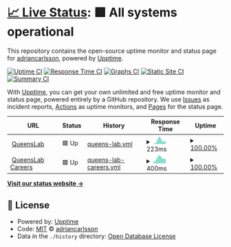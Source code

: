 # [📈 Live Status](https://adriancarlsson.github.io/uptime-adrian): <!--live status--> **🟩 All systems operational**

This repository contains the open-source uptime monitor and status page for [adriancarlsson](https://adriancarlsson.github.io/uptime-adrian), powered by [Upptime](https://github.com/upptime/upptime).

[![Uptime CI](https://github.com/adriancarlsson/uptime-adrian/workflows/Uptime%20CI/badge.svg)](https://github.com/adriancarlsson/uptime-adrian/actions?query=workflow%3A%22Uptime+CI%22)
[![Response Time CI](https://github.com/adriancarlsson/uptime-adrian/workflows/Response%20Time%20CI/badge.svg)](https://github.com/adriancarlsson/uptime-adrian/actions?query=workflow%3A%22Response+Time+CI%22)
[![Graphs CI](https://github.com/adriancarlsson/uptime-adrian/workflows/Graphs%20CI/badge.svg)](https://github.com/adriancarlsson/uptime-adrian/actions?query=workflow%3A%22Graphs+CI%22)
[![Static Site CI](https://github.com/adriancarlsson/uptime-adrian/workflows/Static%20Site%20CI/badge.svg)](https://github.com/adriancarlsson/uptime-adrian/actions?query=workflow%3A%22Static+Site+CI%22)
[![Summary CI](https://github.com/adriancarlsson/uptime-adrian/workflows/Summary%20CI/badge.svg)](https://github.com/adriancarlsson/uptime-adrian/actions?query=workflow%3A%22Summary+CI%22)

With [Upptime](https://upptime.js.org), you can get your own unlimited and free uptime monitor and status page, powered entirely by a GitHub repository. We use [Issues](https://github.com/adriancarlsson/uptime-adrian/issues) as incident reports, [Actions](https://github.com/adriancarlsson/uptime-adrian/actions) as uptime monitors, and [Pages](https://adriancarlsson.github.io/uptime-adrian) for the status page.

<!--start: status pages-->
<!-- This summary is generated by Upptime (https://github.com/upptime/upptime) -->
<!-- Do not edit this manually, your changes will be overwritten -->
<!-- prettier-ignore -->
| URL | Status | History | Response Time | Uptime |
| --- | ------ | ------- | ------------- | ------ |
| <img alt="" src="https://icons.duckduckgo.com/ip3/www.queenslab.co.ico" height="13"> [QueensLab](https://www.queenslab.co) | 🟩 Up | [queens-lab.yml](https://github.com/adriancarlsson/uptime-adrian/commits/HEAD/history/queens-lab.yml) | <details><summary><img alt="Response time graph" src="./graphs/queens-lab/response-time-week.png" height="20"> 223ms</summary><br><a href="https://adriancarlsson.github.io/uptime-adrian/history/queens-lab"><img alt="Response time 223" src="https://img.shields.io/endpoint?url=https%3A%2F%2Fraw.githubusercontent.com%2Fadriancarlsson%2Fuptime-adrian%2FHEAD%2Fapi%2Fqueens-lab%2Fresponse-time.json"></a><br><a href="https://adriancarlsson.github.io/uptime-adrian/history/queens-lab"><img alt="24-hour response time 223" src="https://img.shields.io/endpoint?url=https%3A%2F%2Fraw.githubusercontent.com%2Fadriancarlsson%2Fuptime-adrian%2FHEAD%2Fapi%2Fqueens-lab%2Fresponse-time-day.json"></a><br><a href="https://adriancarlsson.github.io/uptime-adrian/history/queens-lab"><img alt="7-day response time 223" src="https://img.shields.io/endpoint?url=https%3A%2F%2Fraw.githubusercontent.com%2Fadriancarlsson%2Fuptime-adrian%2FHEAD%2Fapi%2Fqueens-lab%2Fresponse-time-week.json"></a><br><a href="https://adriancarlsson.github.io/uptime-adrian/history/queens-lab"><img alt="30-day response time 223" src="https://img.shields.io/endpoint?url=https%3A%2F%2Fraw.githubusercontent.com%2Fadriancarlsson%2Fuptime-adrian%2FHEAD%2Fapi%2Fqueens-lab%2Fresponse-time-month.json"></a><br><a href="https://adriancarlsson.github.io/uptime-adrian/history/queens-lab"><img alt="1-year response time 223" src="https://img.shields.io/endpoint?url=https%3A%2F%2Fraw.githubusercontent.com%2Fadriancarlsson%2Fuptime-adrian%2FHEAD%2Fapi%2Fqueens-lab%2Fresponse-time-year.json"></a></details> | <details><summary><a href="https://adriancarlsson.github.io/uptime-adrian/history/queens-lab">100.00%</a></summary><a href="https://adriancarlsson.github.io/uptime-adrian/history/queens-lab"><img alt="All-time uptime 100.00%" src="https://img.shields.io/endpoint?url=https%3A%2F%2Fraw.githubusercontent.com%2Fadriancarlsson%2Fuptime-adrian%2FHEAD%2Fapi%2Fqueens-lab%2Fuptime.json"></a><br><a href="https://adriancarlsson.github.io/uptime-adrian/history/queens-lab"><img alt="24-hour uptime 100.00%" src="https://img.shields.io/endpoint?url=https%3A%2F%2Fraw.githubusercontent.com%2Fadriancarlsson%2Fuptime-adrian%2FHEAD%2Fapi%2Fqueens-lab%2Fuptime-day.json"></a><br><a href="https://adriancarlsson.github.io/uptime-adrian/history/queens-lab"><img alt="7-day uptime 100.00%" src="https://img.shields.io/endpoint?url=https%3A%2F%2Fraw.githubusercontent.com%2Fadriancarlsson%2Fuptime-adrian%2FHEAD%2Fapi%2Fqueens-lab%2Fuptime-week.json"></a><br><a href="https://adriancarlsson.github.io/uptime-adrian/history/queens-lab"><img alt="30-day uptime 100.00%" src="https://img.shields.io/endpoint?url=https%3A%2F%2Fraw.githubusercontent.com%2Fadriancarlsson%2Fuptime-adrian%2FHEAD%2Fapi%2Fqueens-lab%2Fuptime-month.json"></a><br><a href="https://adriancarlsson.github.io/uptime-adrian/history/queens-lab"><img alt="1-year uptime 100.00%" src="https://img.shields.io/endpoint?url=https%3A%2F%2Fraw.githubusercontent.com%2Fadriancarlsson%2Fuptime-adrian%2FHEAD%2Fapi%2Fqueens-lab%2Fuptime-year.json"></a></details>
| <img alt="" src="https://icons.duckduckgo.com/ip3/join.queenslab.se.ico" height="13"> [QueensLab Careers](https://join.queenslab.se) | 🟩 Up | [queens-lab-careers.yml](https://github.com/adriancarlsson/uptime-adrian/commits/HEAD/history/queens-lab-careers.yml) | <details><summary><img alt="Response time graph" src="./graphs/queens-lab-careers/response-time-week.png" height="20"> 400ms</summary><br><a href="https://adriancarlsson.github.io/uptime-adrian/history/queens-lab-careers"><img alt="Response time 400" src="https://img.shields.io/endpoint?url=https%3A%2F%2Fraw.githubusercontent.com%2Fadriancarlsson%2Fuptime-adrian%2FHEAD%2Fapi%2Fqueens-lab-careers%2Fresponse-time.json"></a><br><a href="https://adriancarlsson.github.io/uptime-adrian/history/queens-lab-careers"><img alt="24-hour response time 400" src="https://img.shields.io/endpoint?url=https%3A%2F%2Fraw.githubusercontent.com%2Fadriancarlsson%2Fuptime-adrian%2FHEAD%2Fapi%2Fqueens-lab-careers%2Fresponse-time-day.json"></a><br><a href="https://adriancarlsson.github.io/uptime-adrian/history/queens-lab-careers"><img alt="7-day response time 400" src="https://img.shields.io/endpoint?url=https%3A%2F%2Fraw.githubusercontent.com%2Fadriancarlsson%2Fuptime-adrian%2FHEAD%2Fapi%2Fqueens-lab-careers%2Fresponse-time-week.json"></a><br><a href="https://adriancarlsson.github.io/uptime-adrian/history/queens-lab-careers"><img alt="30-day response time 400" src="https://img.shields.io/endpoint?url=https%3A%2F%2Fraw.githubusercontent.com%2Fadriancarlsson%2Fuptime-adrian%2FHEAD%2Fapi%2Fqueens-lab-careers%2Fresponse-time-month.json"></a><br><a href="https://adriancarlsson.github.io/uptime-adrian/history/queens-lab-careers"><img alt="1-year response time 400" src="https://img.shields.io/endpoint?url=https%3A%2F%2Fraw.githubusercontent.com%2Fadriancarlsson%2Fuptime-adrian%2FHEAD%2Fapi%2Fqueens-lab-careers%2Fresponse-time-year.json"></a></details> | <details><summary><a href="https://adriancarlsson.github.io/uptime-adrian/history/queens-lab-careers">100.00%</a></summary><a href="https://adriancarlsson.github.io/uptime-adrian/history/queens-lab-careers"><img alt="All-time uptime 100.00%" src="https://img.shields.io/endpoint?url=https%3A%2F%2Fraw.githubusercontent.com%2Fadriancarlsson%2Fuptime-adrian%2FHEAD%2Fapi%2Fqueens-lab-careers%2Fuptime.json"></a><br><a href="https://adriancarlsson.github.io/uptime-adrian/history/queens-lab-careers"><img alt="24-hour uptime 100.00%" src="https://img.shields.io/endpoint?url=https%3A%2F%2Fraw.githubusercontent.com%2Fadriancarlsson%2Fuptime-adrian%2FHEAD%2Fapi%2Fqueens-lab-careers%2Fuptime-day.json"></a><br><a href="https://adriancarlsson.github.io/uptime-adrian/history/queens-lab-careers"><img alt="7-day uptime 100.00%" src="https://img.shields.io/endpoint?url=https%3A%2F%2Fraw.githubusercontent.com%2Fadriancarlsson%2Fuptime-adrian%2FHEAD%2Fapi%2Fqueens-lab-careers%2Fuptime-week.json"></a><br><a href="https://adriancarlsson.github.io/uptime-adrian/history/queens-lab-careers"><img alt="30-day uptime 100.00%" src="https://img.shields.io/endpoint?url=https%3A%2F%2Fraw.githubusercontent.com%2Fadriancarlsson%2Fuptime-adrian%2FHEAD%2Fapi%2Fqueens-lab-careers%2Fuptime-month.json"></a><br><a href="https://adriancarlsson.github.io/uptime-adrian/history/queens-lab-careers"><img alt="1-year uptime 100.00%" src="https://img.shields.io/endpoint?url=https%3A%2F%2Fraw.githubusercontent.com%2Fadriancarlsson%2Fuptime-adrian%2FHEAD%2Fapi%2Fqueens-lab-careers%2Fuptime-year.json"></a></details>

<!--end: status pages-->

[**Visit our status website →**](https://adriancarlsson.github.io/uptime-adrian)

## 📄 License

- Powered by: [Upptime](https://github.com/upptime/upptime)
- Code: [MIT](./LICENSE) © [adriancarlsson](https://adriancarlsson.github.io/uptime-adrian)
- Data in the `./history` directory: [Open Database License](https://opendatacommons.org/licenses/odbl/1-0/)
